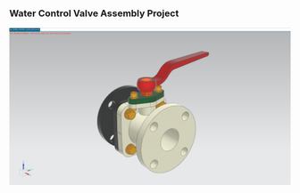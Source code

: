 ### Water Control Valve Assembly Project

![Water Control Valve Assembly Project](https://github.com/hugovr24/Projects/blob/master/Aerospace_Mechanical_Eng_Projects/NX_Designs/PROJECT17_WATER_CONTROL_VALVE/WATER_CONTROL_VALVE_ASSY.png)


